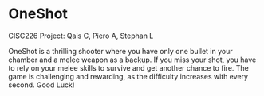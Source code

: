 # OneShot

CISC226 Project: Qais C, Piero A, Stephan L

OneShot is a thrilling shooter where you have only one bullet in your chamber and a melee weapon as a backup. If you miss your shot, you have to rely on your melee skills to survive and get another chance to fire. The game is challenging and rewarding, as the difficulty increases with every second. Good Luck!
